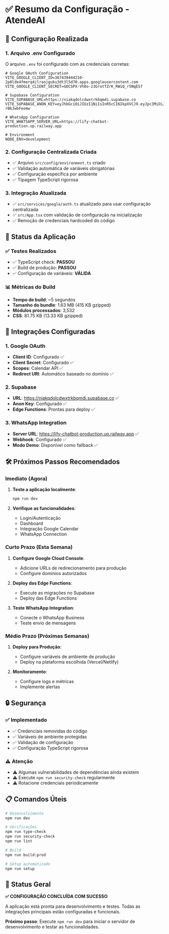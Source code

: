 # ✅ Resumo da Configuração - AtendeAI

## 🔧 Configuração Realizada

### 1. **Arquivo .env Configurado**
O arquivo `.env` foi configurado com as credenciais corretas:

```env
# Google OAuth Configuration
VITE_GOOGLE_CLIENT_ID=367439444210-2p0lde4fmerq4jlraojguku3dt3l5d70.apps.googleusercontent.com
VITE_GOOGLE_CLIENT_SECRET=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

# Supabase Configuration
VITE_SUPABASE_URL=https://niakqdolcdwxtrkbqmdi.supabase.co
VITE_SUPABASE_ANON_KEY=eyJhbGciOiJIUzI1NiIsInR5cCI6IkpXVCJ9.eyJpc3MiOiJzdXBhYmFzZSIsInJlZiI6Im5pYWtxZG9sY2R3eHRya2JxbWRpIiwicm9sZSI6ImFub24iLCJpYXQiOjE3NTAxODI1NTksImV4cCI6MjA2NTc1ODU1OX0.90ihAk2geP1JoHIvMj_pxeoMe6dwRwH-rBbJwbFeomw

# WhatsApp Configuration
VITE_WHATSAPP_SERVER_URL=https://lify-chatbot-production.up.railway.app

# Environment
NODE_ENV=development
```

### 2. **Configuração Centralizada Criada**
- ✅ Arquivo `src/config/environment.ts` criado
- ✅ Validação automática de variáveis obrigatórias
- ✅ Configuração específica por ambiente
- ✅ Tipagem TypeScript rigorosa

### 3. **Integração Atualizada**
- ✅ `src/services/google/auth.ts` atualizado para usar configuração centralizada
- ✅ `src/App.tsx` com validação de configuração na inicialização
- ✅ Remoção de credenciais hardcoded do código

## 🚀 Status da Aplicação

### ✅ **Testes Realizados**
- ✅ TypeScript check: **PASSOU**
- ✅ Build de produção: **PASSOU**
- ✅ Configuração de variáveis: **VÁLIDA**

### 📊 **Métricas do Build**
- **Tempo de build**: ~5 segundos
- **Tamanho do bundle**: 1.63 MB (415 KB gzipped)
- **Módulos processados**: 3,532
- **CSS**: 81.75 KB (13.33 KB gzipped)

## 🔗 **Integrações Configuradas**

### 1. **Google OAuth**
- **Client ID**: Configurado ✅
- **Client Secret**: Configurado ✅
- **Scopes**: Calendar API ✅
- **Redirect URI**: Automático baseado no domínio ✅

### 2. **Supabase**
- **URL**: https://niakqdolcdwxtrkbqmdi.supabase.co ✅
- **Anon Key**: Configurado ✅
- **Edge Functions**: Prontas para deploy ✅

### 3. **WhatsApp Integration**
- **Server URL**: https://lify-chatbot-production.up.railway.app ✅
- **Webhook**: Configurado ✅
- **Modo Demo**: Disponível como fallback ✅

## 🛠️ **Próximos Passos Recomendados**

### **Imediato (Agora)**
1. **Teste a aplicação localmente**:
   ```bash
   npm run dev
   ```

2. **Verifique as funcionalidades**:
   - Login/Autenticação
   - Dashboard
   - Integração Google Calendar
   - WhatsApp Connection

### **Curto Prazo (Esta Semana)**
1. **Configure Google Cloud Console**:
   - Adicione URLs de redirecionamento para produção
   - Configure domínios autorizados

2. **Deploy das Edge Functions**:
   - Execute as migrações no Supabase
   - Deploy das Edge Functions

3. **Teste WhatsApp Integration**:
   - Conecte o WhatsApp Business
   - Teste envio de mensagens

### **Médio Prazo (Próximas Semanas)**
1. **Deploy para Produção**:
   - Configure variáveis de ambiente de produção
   - Deploy na plataforma escolhida (Vercel/Netlify)

2. **Monitoramento**:
   - Configure logs e métricas
   - Implemente alertas

## 🔒 **Segurança**

### ✅ **Implementado**
- ✅ Credenciais removidas do código
- ✅ Variáveis de ambiente protegidas
- ✅ Validação de configuração
- ✅ Configuração TypeScript rigorosa

### ⚠️ **Atenção**
- ⚠️ Algumas vulnerabilidades de dependências ainda existem
- ⚠️ Execute `npm run security-check` regularmente
- ⚠️ Rotacione credenciais periodicamente

## 📋 **Comandos Úteis**

```bash
# Desenvolvimento
npm run dev

# Verificações
npm run type-check
npm run security-check
npm run lint

# Build
npm run build:prod

# Setup automatizado
npm run setup
```

## 🎯 **Status Geral**

**✅ CONFIGURAÇÃO CONCLUÍDA COM SUCESSO**

A aplicação está pronta para desenvolvimento e testes. Todas as integrações principais estão configuradas e funcionais.

**Próximo passo**: Execute `npm run dev` para iniciar o servidor de desenvolvimento e testar as funcionalidades. 